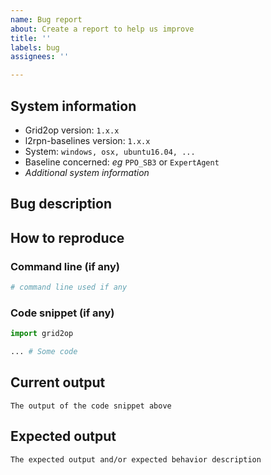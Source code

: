 ```yaml
---
name: Bug report
about: Create a report to help us improve
title: ''
labels: bug
assignees: ''

---
```


## System information
 - Grid2op version: `1.x.x`
 - l2rpn-baselines version: `1.x.x`
 - System: `windows, osx, ubuntu16.04, ...`
 - Baseline concerned: *eg* `PPO_SB3` or `ExpertAgent`
 - *Additional system information*

## Bug description
<!--A clear and concise description of what the bug is.-->

## How to reproduce
<!--Explain in detail how to reproduce your issue. The easier it will be for us to
reproduce it, the faster we will be able to work on this.-->

### Command line (if any)
<!--Ideally, if we execute the following command, the bug will directly be reproduced. 
Here put the command line we have to execute-->
```bash
# command line used if any 
```

### Code snippet (if any)
<!--Expose the python code you want us to test-->
```python
import grid2op

... # Some code 
```

## Current output
<!--Describe the output you have-->
```
The output of the code snippet above
```

## Expected output
<!--Describe the output you desire-->
```
The expected output and/or expected behavior description
```
